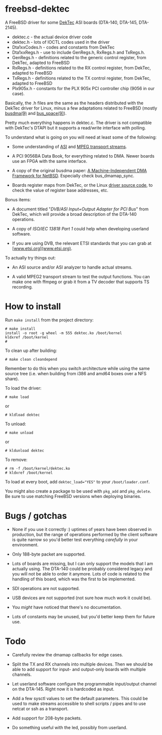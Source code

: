 freebsd-dektec
==============

A FreeBSD driver for some [DekTec](http://dektec.com/) ASI boards (DTA-140,
DTA-145, DTA-2145).

- dektec.c - the actual device driver code
- dektec.h - lots of IOCTL codes used in the driver
- Dta1xxCodes.h - codes and constants from DekTec
- Dta1xxRegs.h - use to include GenRegs.h, RxRegs.h and TxRegs.h.
- GenRegs.h - definitions related to the generic control register, from DekTec, adapted to FreeBSD
- RxRegs.h - definitions related to the RX control register, from DekTec, adapted to FreeBSD
- TxRegs.h - definitions related to the TX control register, from DekTec, adapted to FreeBSD
- Plx905x.h - constants for the PLX 905x PCI controller chip (9056 in our case).

Basically, the .h files are the same as the headers distributed with the
DekTec driver for Linux, minus a few adaptations related to FreeBSD (mostly
[busdma(9)](http://www.freebsd.org/cgi/man.cgi?query=busdma&apropos=0&sektion=0&manpath=FreeBSD+9.0-RELEASE&arch=default&format=html) and [bus\_space(9)](http://www.freebsd.org/cgi/man.cgi?query=bus_space&apropos=0&sektion=0&manpath=FreeBSD+9.0-RELEASE&arch=default&format=html)).

Pretty much everything happens in dektec.c. The driver is not compatible
with DekTec's DTAPI but it supports a read/write interface with polling.

To understand what is going on you will need at least some of the following:

- Some understanding of
  [ASI](http://en.wikipedia.org/wiki/Asynchronous_serial_interface) and
  [MPEG transport streams](http://en.wikipedia.org/wiki/MPEG_transport_stream).

- A PCI 9056BA Data Book, for everything related to DMA. Newer boards use
  an FPGA with the same interface.

- A copy of the original busdma paper:
  [A Machine-Independent DMA Framework for NetBSD](http://www.netbsd.org/docs/kernel/bus_dma.pdf).
  Especially check bus\_dmamap\_sync.

- Boards register maps from DekTec, or the Linux
  [driver source code](http://dektec.com/Downloads/Drivers.asp), to check
  the value of register base addresses, etc.

Bonus items:

- A document titled "_DVB/ASI Input+Output Adapter for PCI Bus_" from
  DekTec, which will provide a broad description of the DTA-140 operations.

- A copy of _ISO/IEC 13818 Part 1_ could help when developing userland
  software.

- If you are using DVB, the relevant ETSI standards that you can grab at
  [www.etsi.org](www.etsi.org).

To actually try things out:

- An ASI source and/or ASI analyzer to handle actual streams.

- A valid MPEG2 transport stream to test the output functions. You can make
  one with ffmpeg or grab it from a TV decoder that supports TS recording.

How to install
==============

Run `make install` from the project directory:

	# make install
	install -o root -g wheel -m 555 dektec.ko /boot/kernel
	kldxref /boot/kernel
	#

To clean up after building:

	# make clean cleandepend

Remember to do this when you switch architecture while using the same
source tree (i.e. when building from i386 and amd64 boxes over a NFS
share).

To load the driver:

	# make load

or

	# kldload dektec

To unload:

	# make unload

or

	# kldunload dektec

To remove:

	# rm -f /boot/kernel/dektec.ko
	# kldxref /boot/kernel

To load at every boot, add `dektec_load="YES"` to your `/boot/loader.conf`.

You might also create a package to be used with `pkg_add` and `pkg_delete`.
Be sure to use matching FreeBSD versions when deploying binaries.

Bugs / gotchas
==============

- None if you use it correctly :) uptimes of years have been observed in
  production, but the range of operations performed by the client software
  is quite narrow so you'd better test everything _carefully_ in your
  environment.

- Only 188-byte packet are supported.

- Lots of boards are missing, but I can only support the models that I am
  actually using. The DTA-140 could be probably considered legacy and you
  will not be able to order it anymore. Lots of code is related to the
  handling of this board, which was the first to be implemented.

- SDI operations are not supported.

- USB devices are not supported (not sure how much work it could be).

- You _might_ have noticed that there's no documentation.

- Lots of constants may be unused, but you'd better keep them for future
  use.

Todo
====

- Carefully review the dmamap callbacks for edge cases.

- Split the TX and RX channels into multiple devices. Then we should be
  able to add support for input- and output-only boards with multiple
  channels.

- Let userland software configure the programmable input/output channel on
  the DTA-145. Right now it is hardcoded as input.

- Add a few sysctl values to set the default parameters. This could be used
  to make streams accessible to shell scripts / pipes and to use netcat or
  ssh as a transport.

- Add support for 208-byte packets.

- Do something useful with the led, possibly from userland.

<!-- Local Variables: -->
<!-- fill-column: 75 -->
<!-- End: -->
